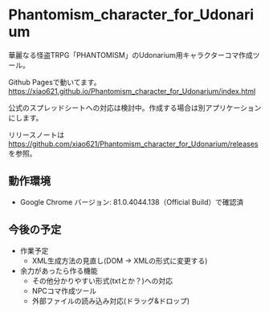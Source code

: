 # Phantomism_character_for_Udonarium

華麗なる怪盗TRPG「PHANTOMISM」のUdonarium用キャラクターコマ作成ツール。

Github Pagesで動いてます。https://xiao621.github.io/Phantomism_character_for_Udonarium/index.html

公式のスプレッドシートへの対応は検討中。作成する場合は別アプリケーションにします。

リリースノートは https://github.com/xiao621/Phantomism_character_for_Udonarium/releases を参照。

## 動作環境
- Google Chrome バージョン: 81.0.4044.138（Official Build）で確認済

## 今後の予定
- 作業予定
  - XML生成方法の見直し(DOM -> XMLの形式に変更する)
- 余力があったら作る機能
  - その他分かりやすい形式(txtとか？)への対応
  - NPCコマ作成ツール
  - 外部ファイルの読み込み対応(ドラッグ&ドロップ)
  
